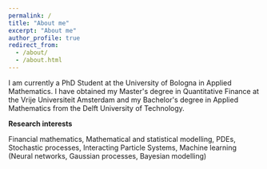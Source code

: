 ```yaml
---
permalink: /
title: "About me"
excerpt: "About me"
author_profile: true
redirect_from: 
  - /about/
  - /about.html
---
```


I am currently a PhD Student at the University of Bologna in Applied Mathematics. I have obtained my Master's degree in Quantitative Finance at the Vrije Universiteit Amsterdam and my Bachelor's degree in Applied Mathematics from the Delft University of Technology. 

**Research interests**

Financial mathematics, Mathematical and statistical modelling, PDEs, Stochastic processes, Interacting Particle Systems, Machine learning (Neural networks, Gaussian processes, Bayesian modelling)




